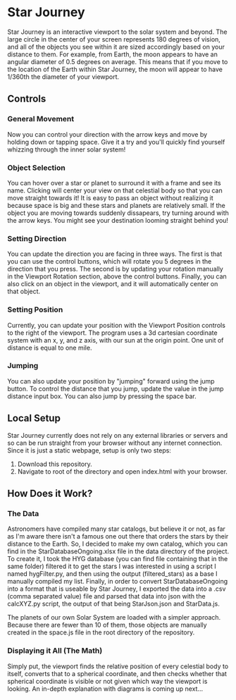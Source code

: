 # Star Journey

Star Journey is an interactive viewport to the solar system and beyond. The large circle in the center of your screen represents 180 degrees of vision, and all of the objects you see within it are sized accordingly based on your distance to them.
For example, from Earth, the moon appears to have an angular diameter of 0.5 degrees on average. This means that if you move to the location of the Earth within Star Journey, the moon will appear to have 1/360th the diameter of your viewport.

## Controls

### General Movement

Now you can control your direction with the arrow keys and move by holding down or tapping space. Give it a try and you'll quickly find yourself whizzing through the inner solar system!

### Object Selection

You can hover over a star or planet to surround it with a frame and see its name. Clicking will center your view on that celestial body so that you can move straight towards it! It is easy to pass an object without realizing it because space is big and these stars and planets are relatively small. If the object you are moving towards suddenly dissapears, try turning around with the arrow keys. You might see your destination looming straight behind you!

### Setting Direction

You can update the direction you are facing in three ways. The first is that you can use the control buttons, which will rotate you 5 degrees in the direction that you press. The second is by updating your rotation manually in the Viewport Rotation section, above the control buttons.
Finally, you can also click on an object in the viewport, and it will automatically center on that object.

### Setting Position

Currently, you can update your position with the Viewport Position controls to the right of the viewport. The program uses a 3d cartesian coordinate system with an x, y, and z axis, with our sun at the origin point.
One unit of distance is equal to one mile.

### Jumping

You can also update your position by "jumping" forward using the jump button. To control the distance that you jump, update the value in the jump distance input box. You can also jump by pressing the space bar.


## Local Setup

Star Journey currently does not rely on any external libraries or servers and so can be run straight from your browser without any internet connection. Since it is just a static webpage, setup is only two steps:

1. Download this repository.
2. Navigate to root of the directory and open index.html with your browser.

## How Does it Work?

### The Data

Astronomers have compiled many star catalogs, but believe it or not, as far as I'm aware there isn't a famous one out there that orders the stars by their distance to the Earth. So, I decided to make my own catalog, which you can find in the StarDatabaseOngoing.xlsx file in the data directory of the project. To create it, I took the HYG database (you can find file containing that in the same folder) filtered it to get the stars I was interested in using a script I named hygFilter.py, and then using the output (filtered_stars) as a base I manually compiled my list. Finally, in order to convert StarDatabaseOngoing into a format that is useable by Star Journey, I exported the data into a .csv (comma separated value) file and parsed that data into json with the calcXYZ.py script, the output of that being StarJson.json and StarData.js.

The planets of our own Solar System are loaded with a simpler approach. Because there are fewer than 10 of them, those objects are manually created in the space.js file in the root directory of the repository.

### Displaying it All (The Math)

Simply put, the viewport finds the relative position of every celestial body to itself, converts that to a spherical coordinate, and then checks whether that spherical coordinate is visible or not given which way the viewport is looking. An in-depth explanation with diagrams is coming up next...
